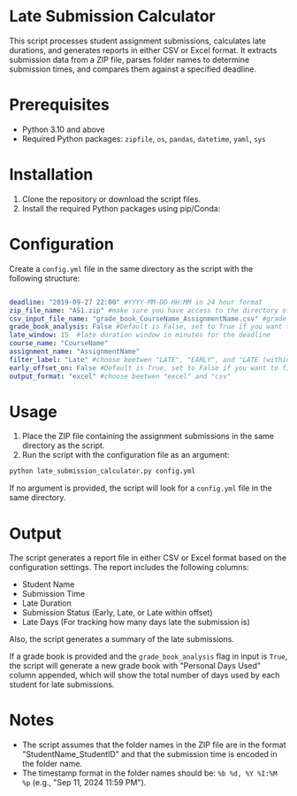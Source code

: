 # Late Submission Calculator

This script processes student assignment submissions, calculates late durations, and generates reports in either CSV or Excel format. It extracts submission data from a ZIP file, parses folder names to determine submission times, and compares them against a specified deadline.

# Prerequisites

- Python 3.10 and above
- Required Python packages: `zipfile`, `os`, `pandas`, `datetime`, `yaml`, `sys`

# Installation

1. Clone the repository or download the script files.
2. Install the required Python packages using pip/Conda:

# Configuration

Create a `config.yml` file in the same directory as the script with the following structure:
    
```yaml

deadline: "2019-09-27 22:00" #YYYY-MM-DD HH:MM in 24 hour format
zip_file_name: "AS1.zip" #make sure you have access to the directory of the zip file
csv_input_file_name: "grade_book_CourseName_AssignmentName.csv" #grade book file name
grade_book_analysis: False #Default is False, set to True if you want to analyze the grade book
late_window: 15  #late duration window in minutes for the deadline
course_name: "CourseName"
assignment_name: "AssignmentName"
filter_label: "Late" #choose beetwen "LATE", "EARLY", and "LATE (within offset)"
early_offset_on: False #Default is True, set to False if you want to filter early submissions offset time to zero
output_format: "excel" #choose beetwen "excel" and "csv"

```

# Usage

1. Place the ZIP file containing the assignment submissions in the same directory as the script.
2. Run the script with the configuration file as an argument:

```bash
python late_submission_calculator.py config.yml
```

If no argument is provided, the script will look for a `config.yml` file in the same directory.

# Output

The script generates a report file in either CSV or Excel format based on the configuration settings. The report includes the following columns:

- Student Name
- Submission Time
- Late Duration
- Submission Status (Early, Late, or Late within offset)
- Late Days (For tracking how many days late the submission is)

Also, the script generates a summary of the late submissions.

If a grade book is provided and the `grade_book_analysis` flag in input is `True`, the script will generate a new grade book with "Personal Days Used" column appended, which will show the total number of days used by each student for late submissions.

# Notes

- The script assumes that the folder names in the ZIP file are in the format "StudentName_StudentID" and that the submission time is encoded in the folder name.
- The timestamp format in the folder names should be: `%b %d, %Y %I:%M %p` (e.g., "Sep 11, 2024 11:59 PM").
